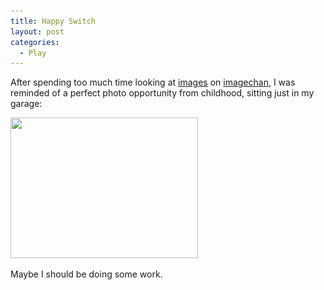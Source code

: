 ```yaml
---
title: Happy Switch
layout: post
categories:
  - Play
---
```

After spending too much time looking at [images](http://imagechan.com/img/4093/) on [imagechan](http://imagechan.com/img/4062/), I was reminded of a perfect photo opportunity from childhood, sitting just in my garage:

[<img class="alignnone size-medium wp-image-222" src="/files/2008/02/happy_switch-300x225.jpg" alt="" width="300" height="225" srcset="/files/2008/02/happy_switch-300x225.jpg 300w, /files/2008/02/happy_switch-400x300.jpg 400w, /files/2008/02/happy_switch.jpg 500w" sizes="(max-width: 300px) 100vw, 300px" />](/files/2008/02/happy_switch.jpg)

Maybe I should be doing some work.